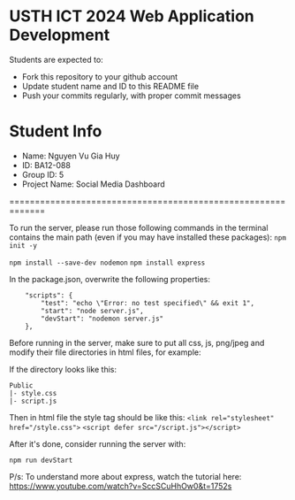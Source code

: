 USTH ICT 2024 Web Application Development
=====================================================

Students are expected to:

* Fork this repository to your github account
* Update student name and ID to this README file
* Push your commits regularly, with proper commit messages

Student Info
=======================

* Name: Nguyen Vu Gia Huy
* ID: BA12-088
* Group ID: 5
* Project Name: Social Media Dashboard

=============================================================

To run the server, please run those following commands in the terminal contains the main path (even if you may have installed these packages):
`npm init -y`

`npm install --save-dev nodemon`
`npm install express`

In the package.json, overwrite the following properties:
```
    "scripts": {
        "test": "echo \"Error: no test specified\" && exit 1",
        "start": "node server.js",
        "devStart": "nodemon server.js"
    },
```

Before running in the server, make sure to put all css, js, png/jpeg and modify their file directories in html files, for example:

If the directory looks like this:
```
Public
|- style.css
|- script.js
```

Then in html file the style tag should be like this:
`<link rel="stylesheet" href="/style.css">`
`<script defer src="/script.js"></script>`

After it's done, consider running the server with:

`npm run devStart`

P/s: To understand more about express, watch the tutorial here: https://www.youtube.com/watch?v=SccSCuHhOw0&t=1752s